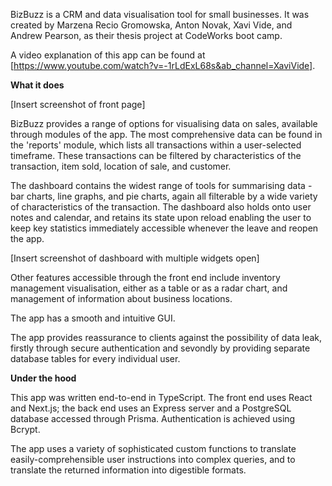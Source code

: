 BizBuzz is a CRM and data visualisation tool for small businesses. It was created by Marzena Recio Gromowska, Anton Novak, Xavi Vide, and Andrew Pearson, as their thesis project at CodeWorks boot camp.

A video explanation of this app can be found at [https://www.youtube.com/watch?v=-1rLdExL68s&ab_channel=XaviVide].

**What it does**

[Insert screenshot of front page]

BizBuzz provides a range of options for visualising data on sales, available through modules of the app. The most comprehensive data can be found in the 'reports' module, which lists all transactions within a user-selected timeframe. These transactions can be filtered by characteristics of the transaction, item sold, location of sale, and customer.

The dashboard contains the widest range of tools for summarising data - bar charts, line graphs, and pie charts, again all filterable by a wide variety of characteristics of the transaction. The dashboard also holds onto user notes and calendar, and retains its state upon reload enabling the user to keep key statistics immediately accessible whenever the leave and reopen the app.

[Insert screenshot of dashboard with multiple widgets open]

Other features accessible through the front end include inventory management visualisation, either as a table or as a radar chart, and management of information about business locations.

The app has a smooth and intuitive GUI.

The app provides reassurance to clients against the possibility of data leak, firstly through secure authentication and sevondly by providing separate database tables for every individual user.


**Under the hood**

This app was written end-to-end in TypeScript. The front end uses React and Next.js; the back end uses an Express server and a PostgreSQL database accessed through Prisma. Authentication is achieved using Bcrypt.

The app uses a variety of sophisticated custom functions to translate easily-comprehensible user instructions into complex queries, and to translate the returned information into digestible formats.

